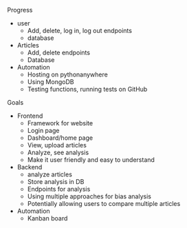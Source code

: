 <!-- 
  Please create to markdown documents in your repo: 
  1. Detail what you have already completed in your project. What requirements were met in completing these bits?
  2. Set out your goals for this semester. Please detail what the requirement is that each goals will meet, and how you expect to meet it.
  3. Link to your `ProgressAndGoals.md` from your `README.md`
-->

Progress
- user
  - Add, delete, log in, log out endpoints
  - database
- Articles
  - Add, delete endpoints
  - Database
- Automation
  - Hosting on pythonanywhere
  - Using MongoDB
  - Testing functions, running tests on GitHub


Goals
- Frontend
  - Framework for website
  - Login page
  - Dashboard/home page
  - View, upload articles
  - Analyze, see analysis
  - Make it user friendly and easy to understand
- Backend
  - analyze articles
  - Store analysis in DB
  - Endpoints for analysis
  - Using multiple approaches for bias analysis
  - Potentially allowing users to compare multiple articles
- Automation
  - Kanban board
